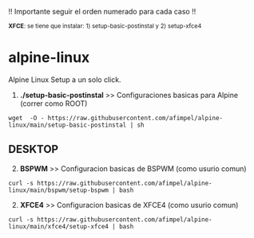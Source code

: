 !! Importante seguir el orden numerado para cada caso !!

<sup> **XFCE**: se tiene que instalar: 1) setup-basic-postinstal y 2) setup-xfce4  </sup>

# alpine-linux
Alpine Linux Setup a un solo click.

 1) **./setup-basic-postinstal** >> Configuraciones basicas para Alpine (correr como ROOT)

``` wget  -O - https://raw.githubusercontent.com/afimpel/alpine-linux/main/setup-basic-postinstal | sh ```

## DESKTOP

 2) **BSPWM** >> Configuracion basicas de BSPWM (como usurio comun)

``` curl -s https://raw.githubusercontent.com/afimpel/alpine-linux/main/bspwm/setup-bspwm | bash ```

2) **XFCE4** >> Configuracion basicas de XFCE4 (como usurio comun)

``` curl -s https://raw.githubusercontent.com/afimpel/alpine-linux/main/xfce4/setup-xfce4 | bash ```

